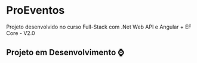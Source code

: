 # ProEventos

Projeto desenvolvido no curso Full-Stack com .Net Web API e Angular + EF Core - V2.0

## Projeto em Desenvolvimento ⌚
